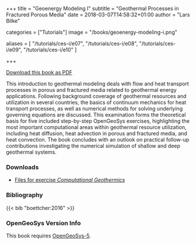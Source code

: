 +++
title = "Geoenergy Modeling I"
subtitle = "Geothermal Processes in Fractured Porous Media"
date = 2018-03-07T14:58:32+01:00
author = "Lars Bilke"

categories = ["Tutorials"]
image = "/books/geoenergy-modeling-i.png"

aliases = [ "/tutorials/ces-i/e07", "/tutorials/ces-i/e08",
            "/tutorials/ces-i/e09", "/tutorials/ces-i/e10" ]

+++

[<i class="far fa-file-pdf"></i> Download this book as PDF](https://ogsstorage.blob.core.windows.net/web/Books/Geoenergy-Model-I/Basics-of-Heat-Transport-Processes-in-Geothermal-Systems-opt.pdf)

This introduction to geothermal modeling deals with flow and heat transport processes in porous and fractured media related to geothermal energy applications. Following background coverage of geothermal resources and utilization in several countries, the basics of continuum mechanics for heat transport processes, as well as numerical methods for solving underlying governing equations are discussed. This examination forms the theoretical basis for five included step-by-step OpenGeoSys exercises, highlighting the most important computational areas within geothermal resource utilization, including heat diffusion, heat advection in porous and fractured media, and heat convection. The book concludes with an outlook on practical follow-up contributions investigating the numerical simulation of shallow and deep geothermal systems.

<div class='flow-root'>
</div>

<div class='note'>

### <i class="far fa-download"></i> Downloads

- [<i class="far fa-file-archive"></i> Files for exercise <i>Computational Geothermics</i>](https://ogsstorage.blob.core.windows.net/web/Books/Geoenergy-Model-I/ComputationalGeothermicsExercises.zip)  
</div>

<div class='note'>

### <i class="far fa-book"></i> Bibliography

{{< bib "boettcher:2016" >}}
</div>

<div class='note'>

### <i class="far fa-code-branch"></i> OpenGeoSys Version Info

This book requires [OpenGeoSys-5](/ogs-5/).
</div>

